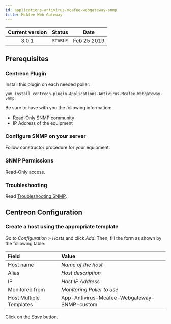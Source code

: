 ```yaml
---
id: applications-antivirus-mcafee-webgateway-snmp
title: McAfee Web Gateway
---
```


| Current version | Status | Date |
| :-: | :-: | :-: |
| 3.0.1 | `STABLE` | Feb 25 2019 |

## Prerequisites

### Centreon Plugin

Install this plugin on each needed poller:

``` shell
yum install centreon-plugin-Applications-Antivirus-Mcafee-Webgateway-Snmp
```

Be sure to have with you the following information:

  - Read-Only SNMP community
  - IP Address of the equipment

### Configure SNMP on your server

Follow constructor procedure for your equipment.

### SNMP Permissions

Read-Only access.

### Troubleshooting

Read [Troubleshooting SNMP](https://documentation.centreon.com/docs/centreon-plugins/en/latest/user/guide.html#snmp).

## Centreon Configuration

### Create a host using the appropriate template

Go to *Configuration \> Hosts* and click *Add*. Then, fill the form as shown by the following table:

| Field                   | Value                                       |
| :---------------------- | :------------------------------------------ |
| Host name               | *Name of the host*                          |
| Alias                   | *Host description*                          |
| IP                      | *Host IP Address*                           |
| Monitored from          | *Monitoring Poller to use*                  |
| Host Multiple Templates | App-Antivirus-Mcafee-Webgateway-SNMP-custom |

Click on the *Save* button.

